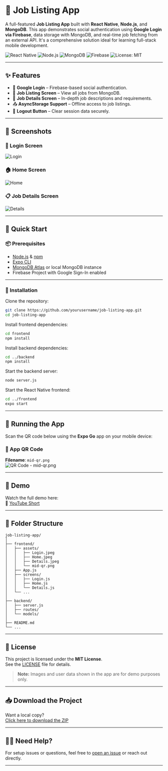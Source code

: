 # 💼 Job Listing App

A full-featured **Job Listing App** built with **React Native**, **Node.js**, and **MongoDB**. This app demonstrates social authentication using **Google Login via Firebase**, data storage with MongoDB, and real-time job fetching from an external API. It's a comprehensive solution ideal for learning full-stack mobile development.

![React Native](https://img.shields.io/badge/React_Native-v0.73.0-blue.svg?style=flat&logo=react)
![Node.js](https://img.shields.io/badge/Node.js-20.x-green.svg?style=flat&logo=node.js)
![MongoDB](https://img.shields.io/badge/MongoDB-v6.x-success.svg?style=flat&logo=mongodb)
![Firebase](https://img.shields.io/badge/Firebase-Auth-orange.svg?style=flat&logo=firebase)
![License: MIT](https://img.shields.io/badge/License-MIT-yellow.svg)

---

## ✨ Features

- 🔐 **Google Login** – Firebase-based social authentication.
- 📄 **Job Listing Screen** – View all jobs from MongoDB.
- 📌 **Job Details Screen** – In-depth job descriptions and requirements.
- 📤 **AsyncStorage Support** – Offline access to job listings.
- 🚪 **Logout Button** – Clear session data securely.

---

## 📸 Screenshots

### 🔐 Login Screen  
![Login](./Login.jpeg)

### 🏠 Home Screen  
![Home](./Home.jpeg)

### 📋 Job Details Screen  
![Details](./Details.jpeg)

---

## 🚀 Quick Start

### 📦 Prerequisites

- [Node.js](https://nodejs.org/) & [npm](https://www.npmjs.com/)
- [Expo CLI](https://docs.expo.dev/workflow/expo-cli/)
- [MongoDB Atlas](https://www.mongodb.com/cloud/atlas) or local MongoDB instance
- Firebase Project with Google Sign-In enabled

---

### 📂 Installation

Clone the repository:

```bash
git clone https://github.com/yourusername/job-listing-app.git
cd job-listing-app
```

Install frontend dependencies:

```bash
cd frontend
npm install
```

Install backend dependencies:

```bash
cd ../backend
npm install
```

Start the backend server:

```bash
node server.js
```

Start the React Native frontend:

```bash
cd ../frontend
expo start
```

---

## 📱 Running the App

Scan the QR code below using the **Expo Go** app on your mobile device:

### 🔳 App QR Code  
**Filename**: `mid-qr.png`  
![QR Code - mid-qr.png](./mid-qr.png)

---

## 🎥 Demo

Watch the full demo here:  
🔗 [YouTube Short](https://youtube.com/shorts/Y93-si7HlGQ?feature=share)

---

## 📁 Folder Structure

```
job-listing-app/
│
├── frontend/
│   ├── assets/
│   │   ├── Login.jpeg
│   │   ├── Home.jpeg
│   │   ├── Details.jpeg
│   │   └── mid-qr.png
│   ├── App.js
│   ├── screens/
│   │   ├── Login.js
│   │   ├── Home.js
│   │   └── Details.js
│   └── ...
│
├── backend/
│   ├── server.js
│   ├── routes/
│   └── models/
│
├── README.md
└── ...
```

---

## 📄 License

This project is licensed under the **MIT License**.  
See the [LICENSE](./LICENSE) file for details.

> **Note:** Images and user data shown in the app are for demo purposes only.

---

## 📥 Download the Project

Want a local copy?  
[Click here to download the ZIP](https://github.com/yourusername/job-listing-app/archive/refs/heads/main.zip)

---

## 🙋‍♂️ Need Help?

For setup issues or questions, feel free to [open an issue](https://github.com/yourusername/job-listing-app/issues) or reach out directly.

---
